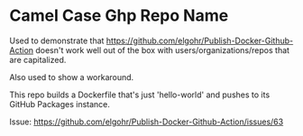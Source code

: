 # Camel Case Ghp Repo Name

Used to demonstrate that https://github.com/elgohr/Publish-Docker-Github-Action doesn't
work well out of the box with users/organizations/repos that are capitalized.

Also used to show a workaround.

This repo builds a Dockerfile that's just 'hello-world' and pushes to its GitHub Packages instance.

Issue: https://github.com/elgohr/Publish-Docker-Github-Action/issues/63
